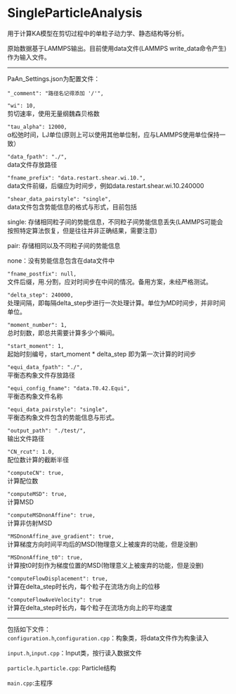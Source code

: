 # SingleParticleAnalysis

用于计算KA模型在剪切过程中的单粒子动力学、静态结构等分析。

原始数据基于LAMMPS输出。目前使用data文件(LAMMPS write_data命令产生)作为输入文件。

-----
PaAn_Settings.json为配置文件：

  `"_comment": "路径名记得添加 '/'",`
  
  `"wi": 10,`                                
  剪切速率，使用无量纲魏森贝格数  
  
  `"tau_alpha": 12000,`                       
  α松弛时间，LJ单位(原则上可以使用其他单位制，应与LAMMPS使用单位保持一致）  
  
  `"data_fpath": "./",`  
  data文件存放路径
  
  `"fname_prefix": "data.restart.shear.wi.10.",`     
  data文件前缀，后缀应为时间步，例如data.restart.shear.wi.10.240000
  
  `"shear_data_pairstyle": "single",`  
  data文件包含势能信息的格式与形式，目前包括
  
  single: 存储相同粒子间的势能信息，不同粒子间势能信息丢失(LAMMPS可能会按照特定算法恢复，但是往往并非正确结果，需要注意)
  
  pair: 存储相同以及不同粒子间的势能信息
  
  none：没有势能信息包含在data文件中
  
  `"fname_postfix": null,`                           
  文件后缀，用.分割，应对时间步在中间的情况。备用方案，未经严格测试。
  
  `"delta_step": 240000,`                            
  处理间隔，即每隔delta_step步进行一次处理计算。单位为MD时间步，并非时间单位。
  
  `"moment_number": 1,`  
  总时刻数，即总共需要计算多少个瞬间。
  
  `"start_moment": 1,`                               
  起始时刻编号，start_moment * delta_step 即为第一次计算的时间步
  
  `"equi_data_fpath": "./",`                         
  平衡态构象文件存放路径
  
  `"equi_config_fname": "data.T0.42.Equi",`          
  平衡态构象文件名称
  
  `"equi_data_pairstyle": "single",`                 
  平衡态构象文件包含的势能信息与形式。
  
  `"output_path": "./test/",`                        
  输出文件路径
  
  `"CN_rcut": 1.0,`                                  
  配位数计算的截断半径
  
  `"computeCN": true,`                               
  计算配位数
  
  `"computeMSD": true,`                              
  计算MSD
  
  `"computeMSDnonAffine": true,`                     
  计算非仿射MSD
  
  `"MSDnonAffine_ave_gradient": true,`               
  计算梯度方向时间平均后的MSD(物理意义上被废弃的功能，但是没删)
  
  `"MSDnonAffine_t0": true,`                         
  计算按t0时刻作为梯度位置的MSD(物理意义上被废弃的功能，但是没删)
  
  `"computeFlowDisplacement": true,`  
  计算在delta_step时长内，每个粒子在流场方向上的位移
  
  `"computeFlowAveVelocity": true`                  
  计算在delta_step时长内，每个粒子在流场方向上的平均速度  

---
包括如下文件：  
`configuration.h`,`configuration.cpp`：构象类，将data文件作为构象读入  

`input.h`,`input.cpp`：Input类，按行读入数据文件

`particle.h`,`particle.cpp`: Particle结构

`main.cpp`:主程序


  
